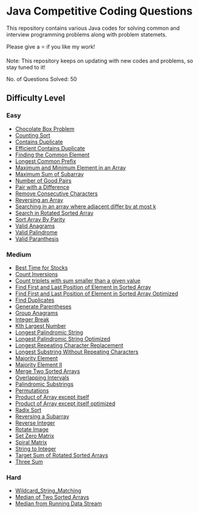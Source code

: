 
<body>

<h1>Java Competitive Coding Questions</h1>

<p>This repository contains various Java codes for solving common and interview programming problems along with problem statemets.</p>

<p>Please give a ⭐ if you like my work!</p>

<p>Note: This repository keeps on updating with new codes and problems, so stay tuned to it!</p>

<p>No. of Questions Solved: 50</p>

<h2>Difficulty Level</h2>

<h3>Easy</h3>
<ul>
    <li><a href="https://github.com/ravin-d-27/Data_Structures_Questions/blob/main/Easy/Chocolate_Box_Problem.java">Chocolate Box Problem</a></li>
    <li><a href="https://github.com/ravin-d-27/Data_Structures_Questions/blob/main/Easy/Counting_Sort.java">Counting Sort</a></li>
    <li><a href="https://github.com/ravin-d-27/Data_Structures_Questions/blob/main/Easy/contrains_duplicate.java">Contains Duplicate</a></li>
    <li><a href="https://github.com/ravin-d-27/Data_Structures_Questions/blob/main/Easy/Efficient_contains_dup.java">Efficient Contains Duplicate</a></li>
    <li><a href="https://github.com/ravin-d-27/Data_Structures_Questions/blob/main/Easy/Finding_the_Common_Element.java">Finding the Common Element</a></li>
    <li><a href="https://github.com/ravin-d-27/Data_Structures_Questions/blob/main/Easy/Longest_Common_Prefix.java">Longest Common Prefix</a></li>
    <li><a href="https://github.com/ravin-d-27/Data_Structures_Questions/blob/main/Easy/Maximum_and_Minimum_element_in_an_Array.java">Maximum and Minimum Element in an Array</a></li>
    <li><a href="https://github.com/ravin-d-27/Data_Structures_Questions/blob/main/Easy/Maximum_Sum_of_Subarray.java">Maximum Sum of Subarray</a></li>
    <li><a href="https://github.com/ravin-d-27/Data_Structures_Questions/blob/main/Easy/Number_of_Good_Pairs.java">Number of Good Pairs</a></li>
    <li><a href="https://github.com/ravin-d-27/Data_Structures_Questions/blob/main/Easy/Pair_with_a_Difference.java">Pair with a Difference</a></li>
    <li><a href="https://github.com/ravin-d-27/Data_Structures_Questions/blob/main/Easy/Remove_Consecutive_Characters.java">Remove Consecutive Characters</a></li>
    <li><a href="https://github.com/ravin-d-27/Data_Structures_Questions/blob/main/Easy/Reversing_an_Array.java">Reversing an Array</a></li>
    <li><a href="https://github.com/ravin-d-27/Data_Structures_Questions/blob/main/Easy/Searching_in_an_array_where_adjacent_differ_by_at_most_k.java">Searching in an array where adjacent differ by at most k</a></li>
    <li><a href="https://github.com/ravin-d-27/Data_Structures_Questions/blob/main/Easy/search_in_rotated_sorted_array.java">Search in Rotated Sorted Array</a></li>
    <li><a href="https://github.com/ravin-d-27/Data_Structures_Questions/blob/main/Easy/Sort_Array_By_Parity.java">Sort Array By Parity</a></li>
    <li><a href="https://github.com/ravin-d-27/Data_Structures_Questions/blob/main/Easy/Valid_Anagrams.java">Valid Anagrams</a></li>
    <li><a href="https://github.com/ravin-d-27/Data_Structures_Questions/blob/main/Easy/Valid_Palindrome.java">Valid Palindrome</a></li>
    <li><a href="https://github.com/ravin-d-27/Data_Structures_Questions/blob/main/Easy/Valid_Paranthesis.java">Valid Paranthesis</a></li>
    
</ul>

<h3>Medium</h3>
<ul>
    <li><a href="https://github.com/ravin-d-27/Data_Structures_Questions/blob/main/Medium/Best_Time_for_Stocks.java">Best Time for Stocks</a></li>
    <li><a href="https://github.com/ravin-d-27/Data_Structures_Questions/blob/main/Medium/Count_Inversions.java">Count Inversions</a></li>
    <li><a href="https://github.com/ravin-d-27/Data_Structures_Questions/blob/main/Medium/Count_triplets_with_sum_smaller_than_a_given_value.java">Count triplets with sum smaller than a given value</a></li>
    <li><a href="https://github.com/ravin-d-27/Data_Structures_Questions/blob/main/Medium/Find_First_and_Last_Position_of_Element_in_Sorted_Array.java">Find First and Last Position of Element in Sorted Array</a></li>
    <li><a href="https://github.com/ravin-d-27/Data_Structures_Questions/blob/main/Medium/Find_First_and_Last_Position_of_Element_in_Sorted_Array_OPtimized.java">Find First and Last Position of Element in Sorted Array Optimized</a></li>
    <li><a href="https://github.com/ravin-d-27/Data_Structures_Questions/blob/main/Medium/Find_duplicates.java">Find Duplicates</a></li>
    <li><a href="https://github.com/ravin-d-27/Data_Structures_Questions/blob/main/Medium/Generate_Parentheses.java">Generate Parentheses</a></li>
    <li><a href="https://github.com/ravin-d-27/Data_Structures_Questions/blob/main/Medium/Group_Anagrams.java">Group Anagrams</a></li>
    <li><a href="https://github.com/ravin-d-27/Data_Structures_Questions/blob/main/Medium/Integer_Break.java">Integer Break</a></li>
    <li><a href="https://github.com/ravin-d-27/Data_Structures_Questions/blob/main/Medium/kth_largest_number.java">Kth Largest Number</a></li>
    <li><a href="https://github.com/ravin-d-27/Data_Structures_Questions/blob/main/Medium/Longest_Palindromic_String.java">Longest Palindromic String</a></li>
    <li><a href="https://github.com/ravin-d-27/Data_Structures_Questions/blob/main/Medium/Longest_Palindromic_String_Optimized.java">Longest Palindromic String Optimized</a></li>
    <li><a href="https://github.com/ravin-d-27/Data_Structures_Questions/blob/main/Medium/Longest_Repeating_Character_Replacement.java">Longest Repeating Character Replacement</a></li>
    <li><a href="https://github.com/ravin-d-27/Data_Structures_Questions/blob/main/Medium/Longest_Substring_Without_Repeating_Characters.java">Longest Substring Without Repeating Characters</a></li>
    <li><a href="https://github.com/ravin-d-27/Data_Structures_Questions/blob/main/Medium/Majority_Element.java">Majority Element</a></li>
        <li><a href="https://github.com/ravin-d-27/Data_Structures_Questions/blob/main/Medium/Majority_Element_II.java">Majority Element II</a></li>
        <li><a href="https://github.com/ravin-d-27/Data_Structures_Questions/blob/main/Medium/Merge_Two_Sorted_Arrays.java">Merge Two Sorted Arrays</a></li>
    <li><a href="https://github.com/ravin-d-27/Data_Structures_Questions/blob/main/Medium/Overlapping_Intervals.java">Overlapping Intervals</a></li>
    <li><a href="https://github.com/ravin-d-27/Data_Structures_Questions/blob/main/Medium/Palindromic_Substrings.java">Palindromic Substrings</a></li>
    <li><a href="https://github.com/ravin-d-27/Data_Structures_Questions/blob/main/Medium/Permutations.java">Permutations</a></li>
    <li><a href="https://github.com/ravin-d-27/Data_Structures_Questions/blob/main/Medium/Product_of_Array_except_itself.java">Product of Array except itself</a></li>
    <li><a href="https://github.com/ravin-d-27/Data_Structures_Questions/blob/main/Medium/Product_of_Array_except_itself_optimized.java">Product of Array except itself optimized</a></li>
    <li><a href="https://github.com/ravin-d-27/Data_Structures_Questions/blob/main/Medium/Radix_Sort.java">Radix Sort</a></li>
    <li><a href="https://github.com/ravin-d-27/Data_Structures_Questions/blob/main/Medium/Reversing_a_Subarray.java">Reversing a Subarray</a></li>
    <li><a href="https://github.com/ravin-d-27/Data_Structures_Questions/blob/main/Medium/Reverse_Integer.java">Reverse Integer</a></li>
    <li><a href="https://github.com/ravin-d-27/Data_Structures_Questions/blob/main/Medium/Rotate_Image.java">Rotate Image</a></li>
    <li><a href="https://github.com/ravin-d-27/Data_Structures_Questions/blob/main/Medium/Set_Zero_Matrix.java">Set Zero Matrix</a></li>
    <li><a href="https://github.com/ravin-d-27/Data_Structures_Questions/blob/main/Medium/Spiral_Matrix.java">Spiral Matrix</a></li>
    <li><a href="https://github.com/ravin-d-27/Data_Structures_Questions/blob/main/Medium/String_to_Integer.py">String to Integer</a></li>
    <li><a href="https://github.com/ravin-d-27/Data_Structures_Questions/blob/main/Medium/target_sum_of_rotated_sorted_arrays.java">Target Sum of Rotated Sorted Arrays</a></li>
    <li><a href="https://github.com/ravin-d-27/Data_Structures_Questions/blob/main/Medium/Three_Sum.java">Three Sum</a></li>
</ul>


<h3>Hard</h3>
<ul>
    <li><a href="https://github.com/ravin-d-27/Data_Structures_Questions/blob/main/Hard/Wildcard_String_Matching.java">Wildcard_String_Matching</a></li>
    <li><a href="https://github.com/ravin-d-27/Data_Structures_Questions/blob/main/Medium/Median_of_Two_Sorted_Arrays.java">Median of Two Sorted Arrays</a></li>
    <li><a href="https://github.com/ravin-d-27/Data_Structures_Questions/blob/main/Medium/Median_from_Running_Data_Stream.java">Median from Running Data Stream</a></li>
</ul>


</body>
